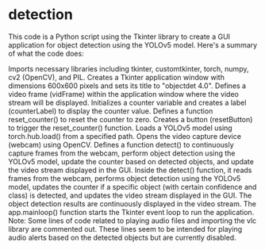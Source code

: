 # detection
This code is a Python script using the Tkinter library to create a GUI application for object detection using the YOLOv5 model. Here's a summary of what the code does:

Imports necessary libraries including tkinter, customtkinter, torch, numpy, cv2 (OpenCV), and PIL.
Creates a Tkinter application window with dimensions 600x600 pixels and sets its title to "objectdet 4.0".
Defines a video frame (vidFrame) within the application window where the video stream will be displayed.
Initializes a counter variable and creates a label (counterLabel) to display the counter value.
Defines a function reset_counter() to reset the counter to zero.
Creates a button (resetButton) to trigger the reset_counter() function.
Loads a YOLOv5 model using torch.hub.load() from a specified path.
Opens the video capture device (webcam) using OpenCV.
Defines a function detect() to continuously capture frames from the webcam, perform object detection using the YOLOv5 model, update the counter based on detected objects, and update the video stream displayed in the GUI.
Inside the detect() function, it reads frames from the webcam, performs object detection using the YOLOv5 model, updates the counter if a specific object (with certain confidence and class) is detected, and updates the video stream displayed in the GUI.
The object detection results are continuously displayed in the video stream.
The app.mainloop() function starts the Tkinter event loop to run the application.
Note: Some lines of code related to playing audio files and importing the vlc library are commented out. These lines seem to be intended for playing audio alerts based on the detected objects but are currently disabled.
